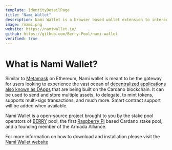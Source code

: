 ```yaml
---
template: IdentityDetailPage
title: "Nami Wallet"
description: Nami Wallet is a browser based wallet extension to interact with the Cardano blockchain and is non-custodial.
image: /nami.png
website: https://namiwallet.io/
github: https://github.com/Berry-Pool/nami-wallet
verified: true
---
```


# What is Nami Wallet?

Similar to [Metamask](/en/identities/meta-mask.md) on Ethereum, Nami wallet is meant to be the gateway for users looking to experience the vast ocean of [decentralized applications also known as DApps](/en/terms/dapp.md) that are being built on the Cardano blockchain. It can be used to send and store multiple assets, to delegate, to mint tokens, supports multi-sigs transactions, and much more. Smart contract support will be added when available.

Nami Wallet is a open-source project brought to you by the stake pool operators of [BERRY](/en/stake-pools/) pool, the first [Raspberry Pi](/en/identities/raspberrypi.md) based Cardano stake pool, and a founding member of the Armada Alliance.

For more information on how to download and installation please visit the [Nami Wallet website](https://namiwallet.io/)
